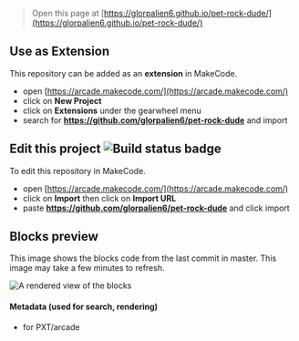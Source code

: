  


> Open this page at [https://glorpalien6.github.io/pet-rock-dude/](https://glorpalien6.github.io/pet-rock-dude/)

## Use as Extension

This repository can be added as an **extension** in MakeCode.

* open [https://arcade.makecode.com/](https://arcade.makecode.com/)
* click on **New Project**
* click on **Extensions** under the gearwheel menu
* search for **https://github.com/glorpalien6/pet-rock-dude** and import

## Edit this project ![Build status badge](https://github.com/glorpalien6/pet-rock-dude/workflows/MakeCode/badge.svg)

To edit this repository in MakeCode.

* open [https://arcade.makecode.com/](https://arcade.makecode.com/)
* click on **Import** then click on **Import URL**
* paste **https://github.com/glorpalien6/pet-rock-dude** and click import

## Blocks preview

This image shows the blocks code from the last commit in master.
This image may take a few minutes to refresh.

![A rendered view of the blocks](https://github.com/glorpalien6/pet-rock-dude/raw/master/.github/makecode/blocks.png)

#### Metadata (used for search, rendering)

* for PXT/arcade
<script src="https://makecode.com/gh-pages-embed.js"></script><script>makeCodeRender("{{ site.makecode.home_url }}", "{{ site.github.owner_name }}/{{ site.github.repository_name }}");</script>
